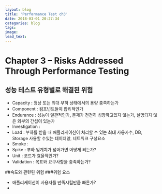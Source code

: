 ```yaml
---
layout: blog
title: 'Performance Test ch3'
date: 2018-03-01 20:27:34
categories: blog
tags: 
image: 
lead_text: 
---
```


# Chapter 3 – Risks Addressed Through Performance Testing

## 성능 테스트 유형별로 해결된 위험
- Capacity : 정상 또는 최대 부하 상태에서의 용량 충족하는가
- Component : 컴포넌트들이 합리적인가 
- Endurance : 성능이 일관적인가, 문제가 천천히 성장하고있지 않는가, 설명되지 않은 외부의 간섭이 있는가
- Investigation : 
- Load : 부하를 받을 때 애플리케이션이 처리할 수 있는 최대 사용자수, DB, Storage 사용할 수있는 데이터양, 네트워크 구성요소
- Smoke : 
- Spike : 부하 임계치가 넘어가면 어떻게 되는가?
- Unit : 코드가 효율적인가?
- Validation : 목표와 요구사항을 충족하는가? 


##속도와 관련된 위험
###위험 요소
- 애플리케이션이 사용자를 만족시킬만큼 빠른가?
- 

